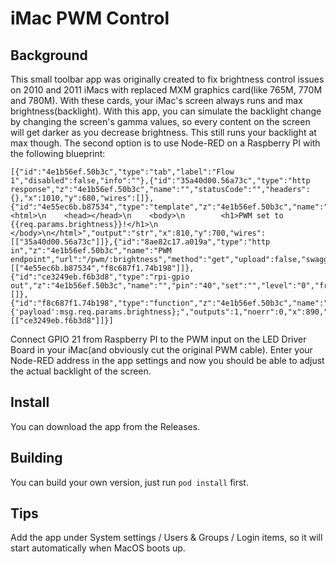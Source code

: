 # iMac PWM Control

## Background
This small toolbar app was originally created to fix brightness control issues on 2010 and 2011 iMacs with replaced MXM graphics card(like 765M, 770M and 780M). With these cards, your iMac's screen always runs and max brightness(backlight). With this app, you can simulate the backlight change by changing the screen's gamma values, so every content on the screen will get darker as you decrease brightness. This still runs your backlight at max though. The second option is to use Node-RED on a Raspberry PI with the following blueprint:

```
[{"id":"4e1b56ef.50b3c","type":"tab","label":"Flow 1","disabled":false,"info":""},{"id":"35a40d00.56a73c","type":"http response","z":"4e1b56ef.50b3c","name":"","statusCode":"","headers":{},"x":1010,"y":680,"wires":[]},{"id":"4e55ec6b.b87534","type":"template","z":"4e1b56ef.50b3c","name":"page","field":"payload","fieldType":"msg","format":"handlebars","syntax":"mustache","template":"<html>\n    <head></head>\n    <body>\n        <h1>PWM set to {{req.params.brightness}}!</h1>\n    </body>\n</html>","output":"str","x":810,"y":700,"wires":[["35a40d00.56a73c"]]},{"id":"8ae82c17.a019a","type":"http in","z":"4e1b56ef.50b3c","name":"PWM endpoint","url":"/pwm/:brightness","method":"get","upload":false,"swaggerDoc":"","x":600,"y":440,"wires":[["4e55ec6b.b87534","f8c687f1.74b198"]]},{"id":"ce3249eb.f6b3d8","type":"rpi-gpio out","z":"4e1b56ef.50b3c","name":"","pin":"40","set":"","level":"0","freq":"1000","out":"pwm","x":1310,"y":440,"wires":[]},{"id":"f8c687f1.74b198","type":"function","z":"4e1b56ef.50b3c","name":"","func":"return {'payload':msg.req.params.brightness};","outputs":1,"noerr":0,"x":890,"y":280,"wires":[["ce3249eb.f6b3d8"]]}]
```

Connect GPIO 21 from Raspberry PI to the PWM input on the LED Driver Board in your iMac(and obviously cut the original PWM cable). Enter your Node-RED address in the app settings and now you should be able to adjust the actual backlight of the screen.

## Install
You can download the app from the Releases.

## Building
You can build your own version, just run `pod install` first.

## Tips
Add the app under System settings / Users & Groups / Login items, so it will start automatically when MacOS boots up.
